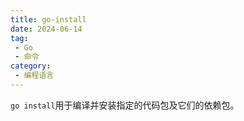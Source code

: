 ```yaml
---
title: go-install
date: 2024-06-14
tag:
 - Go
 - 命令
category:
 - 编程语言
---
```


<!-- more -->

`go install`用于编译并安装指定的代码包及它们的依赖包。



